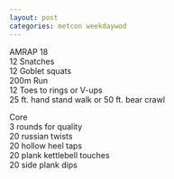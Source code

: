 ```yaml
---
layout: post
categories: metcon weekdaywod
---
```

AMRAP 18\
12 Snatches\
12 Goblet squats\
200m Run\
12 Toes to rings or V-ups\
25 ft. hand stand walk or 50 ft. bear crawl

Core\
3 rounds for quality\
20 russian twists\
20 hollow heel taps\
20 plank kettlebell touches\
20 side plank dips
<!--snippet-->
